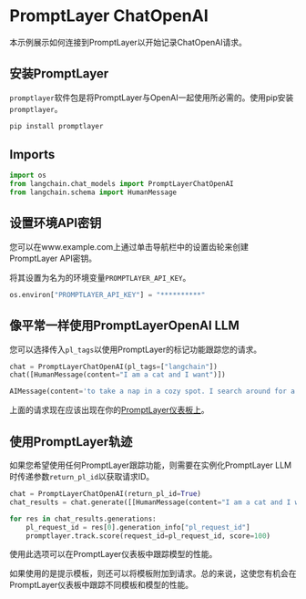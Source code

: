 # PromptLayer ChatOpenAI
本示例展示如何连接到PromptLayer以开始记录ChatOpenAI请求。

## 安装PromptLayer

`promptlayer`软件包是将PromptLayer与OpenAI一起使用所必需的。使用pip安装`promptlayer`。

```bash
pip install promptlayer
```

## Imports
```python
import os
from langchain.chat_models import PromptLayerChatOpenAI
from langchain.schema import HumanMessage
```
## 设置环境API密钥
您可以在www.example.com上通过单击导航栏中的设置齿轮来创建PromptLayer API密钥。

将其设置为名为的环境变量`PROMPTLAYER_API_KEY`。
```python
os.environ["PROMPTLAYER_API_KEY"] = "**********"
```

## 像平常一样使用PromptLayerOpenAI LLM
您可以选择传入`pl_tags`以使用PromptLayer的标记功能跟踪您的请求。
```python
chat = PromptLayerChatOpenAI(pl_tags=["langchain"])
chat([HumanMessage(content="I am a cat and I want")])
```

```python
AIMessage(content='to take a nap in a cozy spot. I search around for a suitable place and finally settle on a soft cushion on the window sill. I curl up into a ball and close my eyes, relishing the warmth of the sun on my fur. As I drift off to sleep, I can hear the birds chirping outside and feel the gentle breeze blowing through the window. This is the life of a contented cat.', additional_kwargs={})
```
上面的请求现在应该出现在你的[PromptLayer仪表板上](https://promptlayer.com/)。

##  使用PromptLayer轨迹
如果您希望使用任何PromptLayer跟踪功能，则需要在实例化PromptLayer LLM时传递参数`return_pl_id`以获取请求ID。
```python
chat = PromptLayerChatOpenAI(return_pl_id=True)
chat_results = chat.generate([[HumanMessage(content="I am a cat and I want")]])

for res in chat_results.generations:
    pl_request_id = res[0].generation_info["pl_request_id"]
    promptlayer.track.score(request_id=pl_request_id, score=100)
```

使用此选项可以在PromptLayer仪表板中跟踪模型的性能。

如果使用的是提示模板，则还可以将模板附加到请求。总的来说，这使您有机会在PromptLayer仪表板中跟踪不同模板和模型的性能。